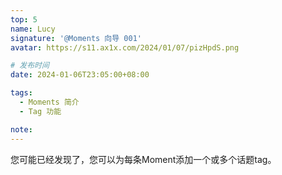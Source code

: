 ```yaml
---
top: 5
name: Lucy
signature: '@Moments 向导 001'
avatar: https://s11.ax1x.com/2024/01/07/pizHpdS.png

# 发布时间
date: 2024-01-06T23:05:00+08:00

tags:
  - Moments 简介
  - Tag 功能

note: 
---
```


您可能已经发现了，您可以为每条Moment添加一个或多个话题tag。

